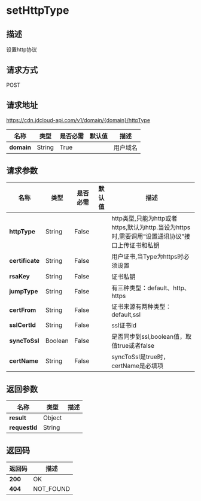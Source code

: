 # setHttpType


## 描述
设置http协议

## 请求方式
POST

## 请求地址
https://cdn.jdcloud-api.com/v1/domain/{domain}/httpType

|名称|类型|是否必需|默认值|描述|
|---|---|---|---|---|
|**domain**|String|True| |用户域名|

## 请求参数
|名称|类型|是否必需|默认值|描述|
|---|---|---|---|---|
|**httpType**|String|False| |http类型,只能为http或者https,默认为http.当设为https时,需要调用“设置通讯协议”接口上传证书和私钥|
|**certificate**|String|False| |用户证书,当Type为https时必须设置|
|**rsaKey**|String|False| |证书私钥|
|**jumpType**|String|False| |有三种类型：default、http、https|
|**certFrom**|String|False| |证书来源有两种类型：default,ssl|
|**sslCertId**|String|False| |ssl证书id|
|**syncToSsl**|Boolean|False| |是否同步到ssl,boolean值，取值true或者false|
|**certName**|String|False| |syncToSsl是true时，certName是必填项|


## 返回参数
|名称|类型|描述|
|---|---|---|
|**result**|Object| |
|**requestId**|String| |


## 返回码
|返回码|描述|
|---|---|
|**200**|OK|
|**404**|NOT_FOUND|

